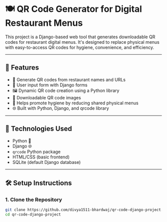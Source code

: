 # 🍽️ QR Code Generator for Digital Restaurant Menus

This project is a Django-based web tool that generates downloadable QR codes for restaurant digital menus. It's designed to replace physical menus with easy-to-access QR codes for hygiene, convenience, and efficiency.

---

## 🔧 Features

- 📱 Generate QR codes from restaurant names and URLs
- 🧾 User input form with Django forms
- 🖼️ Dynamic QR code creation using a Python library
- 💾 Downloadable QR code images
- 🧼 Helps promote hygiene by reducing shared physical menus
- 🌐 Built with Python, Django, and qrcode library

---

## 🚀 Technologies Used

- Python 🐍
- Django 🌐
- `qrcode` Python package
- HTML/CSS (basic frontend)
- SQLite (default Django database)

---


## 🛠️ Setup Instructions

### 1. Clone the Repository

```bash
git clone https://github.com/divya1511-bhardwaj/qr-code-django-project.git
cd qr-code-django-project
